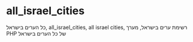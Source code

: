 # all_israel_cities
 כל הערים בישראל, all_israel_cities, all israel cities, רשימת ערים בישראל, מערך PHP של כל הערים בישראל
